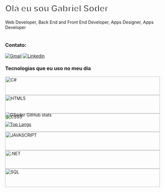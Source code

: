 

<div class="col-lg-7 text-center text-lg-left">
                    <h1 class="display-3 text-uppercase text-primary mb-2" style="-webkit-text-stroke: 2px #ffffff; ">Olá eu sou Gabriel Soder</h1>
                    <div class="typed-text d-none">Web Developer, Back End and Front End Developer, Apps Designer, Apps Developer</div>
                     <h1 class="display-3 text-uppercase text-primary mb-2" style="-webkit-text-stroke: 2px #ffffff;"></h1>
                </div>

### Contato:


[![Gmail](https://img.shields.io/badge/Gmail-D14836?style=for-the-badge&logo=gmail&logoColor=white)](mailto:gabzamsoder@gmail.com?subject=Olá!%20Gostaria%20de%20saber%20mais%20informações!&body=)
[![Linkedin](https://img.shields.io/badge/LinkedIn-0077B5?style=for-the-badge&logo=linkedin&logoColor=white)](https://www.linkedin.com/in/gabriel-soder-40637a2b8/)



### Tecnologias que eu uso no meu dia

<div style="display: inline_block; height: 60px">
    <img aling="center" style="height: 100%;object-fit: cover;" alt="C#" src="https://cdn-icons-png.flaticon.com/128/6132/6132221.png">
    <img aling="center" style="height: 100%;object-fit: cover;" alt="HTML5" src="https://cdn-icons-png.flaticon.com/128/1216/1216733.png">
    <img aling="center" style="height: 100%;object-fit: cover;" alt="CSS3" src="https://cdn-icons-png.flaticon.com/128/11516/11516361.png">
    <img aling="center" style="height: 100%;object-fit: cover;" alt="JAVASCRIPT" src="https://cdn-icons-png.flaticon.com/128/541/541509.png">
    <img aling="center" style="height: 100%;object-fit: cover;" alt=".NET" src="https://cdn-icons-png.flaticon.com/128/2748/2748383.png">
    <img aling="center" style="height: 100%;object-fit: cover;" alt="SQL" src="https://cdn-icons-png.flaticon.com/128/2772/2772128.png">
</div><br>


<h1 style="-webkit-text-stroke: 2px #ffffff; "></h1>

![GSoder GitHub stats](https://github-readme-stats.vercel.app/api?username=Gsoder&show_icons=true&theme=radical)

[![Top Langs](https://github-readme-stats.vercel.app/api/top-langs/?username=Gsoder&layout=donut-vertical)](https://github.com/anuraghazra/github-readme-stats)
     
